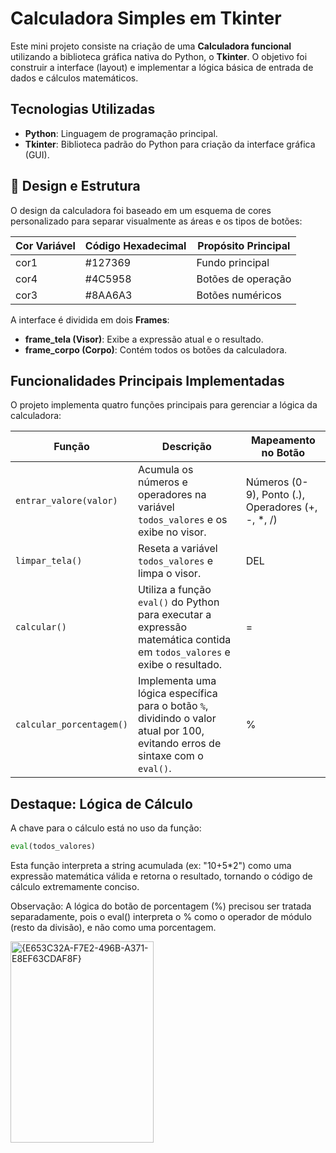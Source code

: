 # Calculadora Simples em Tkinter

Este mini projeto consiste na criação de uma **Calculadora funcional** utilizando a biblioteca gráfica nativa do Python, o **Tkinter**. O objetivo foi construir a interface (layout) e implementar a lógica básica de entrada de dados e cálculos matemáticos.

## Tecnologias Utilizadas
- **Python**: Linguagem de programação principal.
- **Tkinter**: Biblioteca padrão do Python para criação da interface gráfica (GUI).

## 🎨 Design e Estrutura
O design da calculadora foi baseado em um esquema de cores personalizado para separar visualmente as áreas e os tipos de botões:

| Cor Variável | Código Hexadecimal | Propósito Principal |
|--------------|------------------|------------------|
| cor1         | #127369           | Fundo principal   |
| cor4         | #4C5958           | Botões de operação |
| cor3         | #8AA6A3           | Botões numéricos  |

A interface é dividida em dois **Frames**:

- **frame_tela (Visor)**: Exibe a expressão atual e o resultado.  
- **frame_corpo (Corpo)**: Contém todos os botões da calculadora.

##  Funcionalidades Principais Implementadas

O projeto implementa quatro funções principais para gerenciar a lógica da calculadora:

| Função | Descrição | Mapeamento no Botão |
|--------|-----------|-------------------|
| `entrar_valore(valor)` | Acumula os números e operadores na variável `todos_valores` e os exibe no visor. | Números (0-9), Ponto (.), Operadores (+, -, *, /) |
| `limpar_tela()` | Reseta a variável `todos_valores` e limpa o visor. | DEL |
| `calcular()` | Utiliza a função `eval()` do Python para executar a expressão matemática contida em `todos_valores` e exibe o resultado. | = |
| `calcular_porcentagem()` | Implementa uma lógica específica para o botão `%`, dividindo o valor atual por 100, evitando erros de sintaxe com o `eval()`. | % |


##  Destaque: Lógica de Cálculo

A chave para o cálculo está no uso da função:

```python
eval(todos_valores)
```


Esta função interpreta a string acumulada (ex: "10+5*2") como uma expressão matemática válida e retorna o resultado, tornando o código de cálculo extremamente conciso.

Observação: A lógica do botão de porcentagem (%) precisou ser tratada separadamente, pois o eval() interpreta o % como o operador de módulo (resto da divisão), e não como uma porcentagem.


<img width="229" height="322" alt="{E653C32A-F7E2-496B-A371-E8EF63CDAF8F}" src="https://github.com/user-attachments/assets/6c9dd3cb-6fa9-4203-bd1a-a1210953aeff" />

